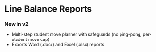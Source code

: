 # Line Balance Reports

### New in v2
- Multi-step student move planner with safeguards (no ping-pong, per-student move cap)
- Exports Word (.docx) and Excel (.xlsx) reports
